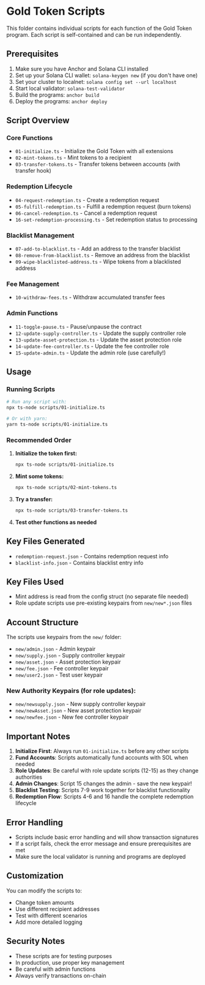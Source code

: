# Gold Token Scripts

This folder contains individual scripts for each function of the Gold Token program. Each script is self-contained and can be run independently.

## Prerequisites

1. Make sure you have Anchor and Solana CLI installed
2. Set up your Solana CLI wallet: `solana-keygen new` (if you don't have one)
3. Set your cluster to localnet: `solana config set --url localhost`
4. Start local validator: `solana-test-validator`
5. Build the programs: `anchor build`
6. Deploy the programs: `anchor deploy`

## Script Overview

### Core Functions
- `01-initialize.ts` - Initialize the Gold Token with all extensions
- `02-mint-tokens.ts` - Mint tokens to a recipient
- `03-transfer-tokens.ts` - Transfer tokens between accounts (with transfer hook)

### Redemption Lifecycle
- `04-request-redemption.ts` - Create a redemption request
- `05-fulfill-redemption.ts` - Fulfill a redemption request (burn tokens)
- `06-cancel-redemption.ts` - Cancel a redemption request
- `16-set-redemption-processing.ts` - Set redemption status to processing

### Blacklist Management
- `07-add-to-blacklist.ts` - Add an address to the transfer blacklist
- `08-remove-from-blacklist.ts` - Remove an address from the blacklist
- `09-wipe-blacklisted-address.ts` - Wipe tokens from a blacklisted address

### Fee Management
- `10-withdraw-fees.ts` - Withdraw accumulated transfer fees

### Admin Functions
- `11-toggle-pause.ts` - Pause/unpause the contract
- `12-update-supply-controller.ts` - Update the supply controller role
- `13-update-asset-protection.ts` - Update the asset protection role
- `14-update-fee-controller.ts` - Update the fee controller role
- `15-update-admin.ts` - Update the admin role (use carefully!)

## Usage

### Running Scripts

```bash
# Run any script with:
npx ts-node scripts/01-initialize.ts

# Or with yarn:
yarn ts-node scripts/01-initialize.ts
```

### Recommended Order

1. **Initialize the token first:**
   ```bash
   npx ts-node scripts/01-initialize.ts
   ```

2. **Mint some tokens:**
   ```bash
   npx ts-node scripts/02-mint-tokens.ts
   ```

3. **Try a transfer:**
   ```bash
   npx ts-node scripts/03-transfer-tokens.ts
   ```

4. **Test other functions as needed**

## Key Files Generated

- `redemption-request.json` - Contains redemption request info
- `blacklist-info.json` - Contains blacklist entry info

## Key Files Used

- Mint address is read from the config struct (no separate file needed)
- Role update scripts use pre-existing keypairs from `new/new*.json` files

## Account Structure

The scripts use keypairs from the `new/` folder:
- `new/admin.json` - Admin keypair
- `new/supply.json` - Supply controller keypair
- `new/asset.json` - Asset protection keypair
- `new/fee.json` - Fee controller keypair
- `new/user2.json` - Test user keypair

### New Authority Keypairs (for role updates):
- `new/newsupply.json` - New supply controller keypair
- `new/newAsset.json` - New asset protection keypair
- `new/newfee.json` - New fee controller keypair

## Important Notes

1. **Initialize First**: Always run `01-initialize.ts` before any other scripts
2. **Fund Accounts**: Scripts automatically fund accounts with SOL when needed
3. **Role Updates**: Be careful with role update scripts (12-15) as they change authorities
4. **Admin Changes**: Script 15 changes the admin - save the new keypair!
5. **Blacklist Testing**: Scripts 7-9 work together for blacklist functionality
6. **Redemption Flow**: Scripts 4-6 and 16 handle the complete redemption lifecycle

## Error Handling

- Scripts include basic error handling and will show transaction signatures
- If a script fails, check the error message and ensure prerequisites are met
- Make sure the local validator is running and programs are deployed

## Customization

You can modify the scripts to:
- Change token amounts
- Use different recipient addresses
- Test with different scenarios
- Add more detailed logging

## Security Notes

- These scripts are for testing purposes
- In production, use proper key management
- Be careful with admin functions
- Always verify transactions on-chain